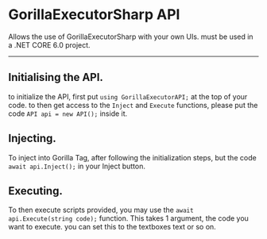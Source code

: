 # GorillaExecutorSharp API
Allows the use of GorillaExecutorSharp with your own UIs.
must be used in a .NET CORE 6.0 project.

---

## Initialising the API.
to initialize the API, first put ```using GorillaExecutorAPI;``` at the top of your code.
to then get access to the ```Inject``` and ```Execute``` functions, please put the code ```API api = new API();``` inside it.

## Injecting.

To inject into Gorilla Tag, after following the initialization steps, but the code ```await api.Inject();``` in your Inject button.

## Executing.

To then execute scripts provided, you may use the ```await api.Execute(string code);``` function. This takes 1 argument, the code you want to execute. you can set this to the textboxes text or so on.
